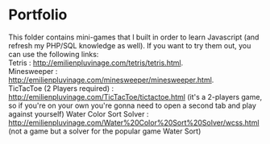 # Portfolio
This folder contains mini-games that I built in order to learn Javascript (and refresh my PHP/SQL knowledge as well).
If you want to try them out, you can use the following links:  
Tetris : http://emilienpluvinage.com/tetris/tetris.html.  
Minesweeper : http://emilienpluvinage.com/minesweeper/minesweeper.html.  
TicTacToe (2 Players required) : http://emilienpluvinage.com/TicTacToe/tictactoe.html (it's a 2-players game, so if you're on your own you're gonna need to open a second tab and play against yourself)
Water Color Sort Solver : http://emilienpluvinage.com/Water%20Color%20Sort%20Solver/wcss.html (not a game but a solver for the popular game Water Sort)
